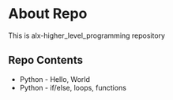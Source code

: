 # About Repo
This is alx-higher_level_programming repository

## Repo Contents
- Python - Hello, World
- Python - if/else, loops, functions
